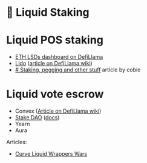 # 🌊 Liquid Staking

# Liquid POS staking
- [ETH LSDs dashboard on DefiLlama](https://defillama.com/lsd)
- [Lido](https://lido.fi/) ([article on DefiLlama wiki](https://wiki.defillama.com/wiki/Lido))
- [# Staking, pegging and other stuff](https://cobie.substack.com/p/staking-pegging-and-other-stuff) article by cobie

# Liquid vote escrow
- Convex ([Article on DefiLlama wiki](https://wiki.defillama.com/wiki/Convex))
- [Stake DAO](https://stakedao.org/) ([docs](https://stakedao.gitbook.io/))
- Yearn
- Aura

Articles:
- [Curve Liquid Wrappers Wars](https://twitter.com/DeFi_Made_Here/status/1605600265943515138)